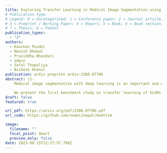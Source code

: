 ```yaml
---
title: Exploring Transfer Learning in Medical Image Segmentation using Vision-Language Models
# Publication type.
# Legend: 0 = Uncategorized; 1 = Conference paper; 2 = Journal article;
# 3 = Preprint / Working Paper; 4 = Report; 5 = Book; 6 = Book section;
# 7 = Thesis; 8 = Patent
publication_types:
  - "3"
authors:
  - Kanchan Poudel
  - Manish Dhakal
  - Prasiddha Bhandari
  - admin
  - Safal Thapaliya
  - Bishesh Khanal
publication: arXiv preprint arXiv:2308.07706 
abstract: |2-
    Medical image segmentation with deep learning is an important and widely studied topic because segmentation enables quantifying target structure size and shape that can help in disease diagnosis, prognosis, surgery planning, and understanding. Recent advances in the foundation Vision-Language Models (VLMs) and their adaptation to segmentation tasks in natural images with Vision-Language Segmentation Models (VLSMs) have opened up a unique opportunity to build potentially powerful segmentation models for medical images that enable providing helpful information via language prompt as input, leverage the extensive range of other medical imaging datasets by pooled dataset training, adapt to new classes, and be robust against out-of-distribution data with human-in-the-loop prompting during inference. Although transfer learning from natural to medical images for image-only segmentation models has been studied, no studies have analyzed how the joint representation of vision-language transfers to medical images in segmentation problems and understand gaps in leveraging their full potential.

    We present the first benchmark study on transfer learning of VLSMs to 2D medical images with thoughtfully collected 11 existing 2D medical image datasets of diverse modalities with carefully presented 9 types of language prompts from 14 attributes. Our results indicate that VLSMs trained in natural image-text pairs transfer reasonably to the medical domain in zero-shot settings when prompted appropriately for non-radiology photographic modalities; when finetuned, they obtain comparable performance to conventional architectures, even in X-rays and ultrasound modalities. However, the additional benefit of language prompts during finetuning may be limited, with image features playing a more dominant role; they can better handle training on pooled datasets combining diverse modalities and are potentially more robust to domain shift than the conventional segmentation models.
draft: false
featured: true

url_pdf: https://arxiv.org/pdf/2308.07706.pdf
url_code: https://github.com/naamiinepal/medvlsm

image:
  filename: ""
  focal_point: Smart
  preview_only: false
date: 2023-08-15T12:27:57.796Z
---
```

